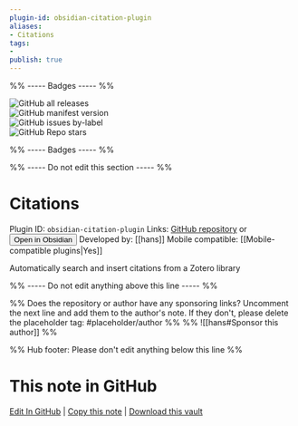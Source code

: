 ```yaml
---
plugin-id: obsidian-citation-plugin
aliases:
- Citations
tags: 
- 
publish: true
---
```


%% ----- Badges ----- %%

![GitHub all releases](https://img.shields.io/github/downloads/hans/obsidian-citation-plugin/total?color=573E7A&logo=github&style=for-the-badge)   
![GitHub manifest version](https://img.shields.io/github/manifest-json/v/hans/obsidian-citation-plugin?color=573E7A&logo=github&style=for-the-badge)   
![GitHub issues by-label](https://img.shields.io/github/issues/hans/obsidian-citation-plugin/help%20wanted?color=573E7A&logo=github&style=for-the-badge)   
![GitHub Repo stars](https://img.shields.io/github/stars/hans/obsidian-citation-plugin?color=573E7A&logo=github&style=for-the-badge)

%% ----- Badges ----- %%

%% ----- Do not edit this section ----- %%

# Citations

Plugin ID: `obsidian-citation-plugin`
Links: [GitHub repository](https://github.com/hans/obsidian-citation-plugin) or [<button id=HH>Open in Obsidian</button>](obsidian://show-plugin?id=obsidian-citation-plugin)
Developed by: [[hans]]
Mobile compatible: [[Mobile-compatible plugins|Yes]]

Automatically search and insert citations from a Zotero library

%% ----- Do not edit anything above this line ----- %% 

%% Does the repository or author have any sponsoring links? Uncomment the next line and add them to the author's note. If they don't, please delete the placeholder tag: #placeholder/author %%
%% ![[hans#Sponsor this author]] %%

%% Hub footer: Please don't edit anything below this line %%

# This note in GitHub

<span class="git-footer">[Edit In GitHub](https://github.dev/obsidian-community/obsidian-hub/blob/main/02%20-%20Community%20Expansions/02.05%20All%20Community%20Expansions/Plugins/obsidian-citation-plugin.md "git-hub-edit-note") | [Copy this note](https://raw.githubusercontent.com/obsidian-community/obsidian-hub/main/02%20-%20Community%20Expansions/02.05%20All%20Community%20Expansions/Plugins/obsidian-citation-plugin.md "git-hub-copy-note") | [Download this vault](https://github.com/obsidian-community/obsidian-hub/archive/refs/heads/main.zip "git-hub-download-vault") </span>
